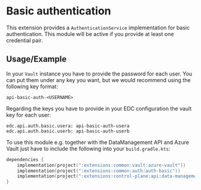 # Basic authentication

This extension provides a `AuthenticationService` implementation for basic authentication. This module will be active
if you provide at least one credential pair.

## Usage/Example

In your `Vault` instance you have to provide the password for each user. You can put them under any key you want, but we
would recommend using the following key format:

```plain
api-basic-auth-<USERNAME>
```

Regarding the keys you have to provide in your EDC configuration the vault key for each user:

```properties
edc.api.auth.basic.usera: api-basic-auth-usera
edc.api.auth.basic.userb: api-basic-auth-userb
```

To use this module e.g. together with the DataManagement API and Azure Vault just have to include the following into
your `build.gradle.kts`:

```kotlin
dependencies {
    implementation(project(":extensions:common:vault:azure-vault"))
    implementation(project(":extensions:common:auth:auth-basic"))
    implementation(project(":extensions:control-plane:api:data-management"))
}
```
